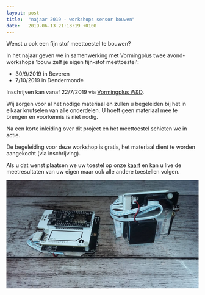 ```yaml
---
layout: post
title:  "najaar 2019 - workshops sensor bouwen"
date:   2019-06-13 21:13:19 +0100
---
```


Wenst u ook een fijn stof meettoestel te bouwen?

In het najaar geven we in samenwerking met Vormingplus twee
avond-workshops 'bouw zelf je eigen fijn-stof meettoestel':

- 30/9/2019 in Beveren
- 7/10/2019 in Dendermonde

Inschrijven kan vanaf 22/7/2019 via [Vormingplus W&D][Vormingplus W&D].

Wij zorgen voor al het nodige materiaal en zullen u begeleiden bij het in
elkaar knutselen van alle onderdelen. U hoeft geen materiaal mee te brengen en
voorkennis is niet nodig.

Na een korte inleiding over dit project en het meettoestel schieten we in
actie.

De begeleiding voor deze workshop is gratis, het materiaal dient te worden
aangekocht (via inschrijving).

Als u dat wenst plaatsen we uw toestel op onze [kaart][kaart] en kan u live de
meetresultaten van uw eigen maar ook alle andere toestellen volgen.

![afbeelding sensor](/assets/20180924_sensor.jpg)

[Vormingplus W&D]: /kaart
[kaart]: /kaart
